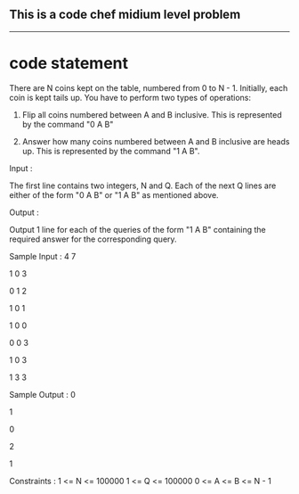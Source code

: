 ## This is a code chef midium level problem
----------------------
# code statement
There are N coins kept on the table, numbered from 0 to N - 1. Initially, each coin is kept tails up. You have to perform two types of operations:

1) Flip all coins numbered between A and B inclusive. This is represented by the command "0 A B"

2) Answer how many coins numbered between A and B inclusive are heads up. This is represented by the command "1 A B".

Input :

The first line contains two integers, N and Q. Each of the next Q lines are either of the form "0 A B" or "1 A B" as mentioned above.

Output :

Output 1 line for each of the queries of the form "1 A B" containing the required answer for the corresponding query.

Sample Input :
4 7

1 0 3

0 1 2

1 0 1

1 0 0

0 0 3

1 0 3

1 3 3


Sample Output :
0

1

0

2

1


Constraints :
1 <= N <= 100000
1 <= Q <= 100000
0 <= A <= B <= N - 1
